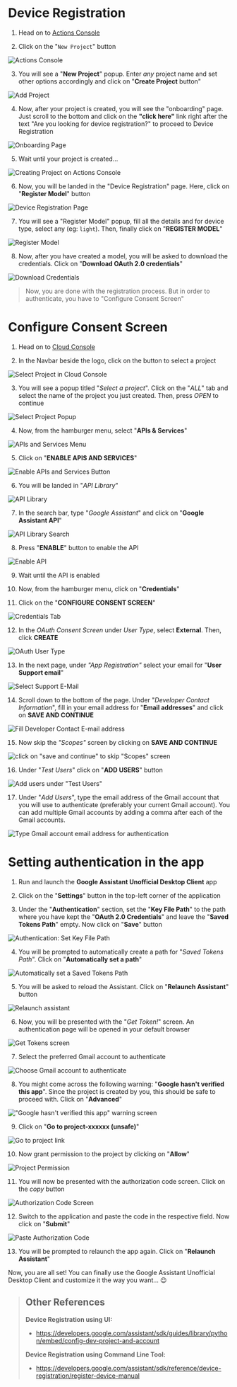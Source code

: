 # Device Registration

1. Head on to [Actions Console](https://console.actions.google.com/)

2. Click on the "`New Project`" button

![Actions Console](https://github.com/Melvin-Abraham/Google-Assistant-Unofficial-Desktop-Client/blob/master/images/Wiki/1_1_actions-console.png)

3. You will see a "**New Project**" popup. Enter _any_ project name and set other options accordingly and click on "**Create Project** button"

![Add Project](https://github.com/Melvin-Abraham/Google-Assistant-Unofficial-Desktop-Client/blob/master/images/Wiki/1_2_add-project.png)

4. Now, after your project is created, you will see the "onboarding" page. Just scroll to the bottom and click on the **"click here"** link right after the text "Are you looking for device registration?" to proceed to Device Registration

![Onboarding Page](https://github.com/Melvin-Abraham/Google-Assistant-Unofficial-Desktop-Client/blob/master/images/Wiki/1_3_onboarding_screen.png)

5. Wait until your project is created...

![Creating Project on Actions Console](https://github.com/Melvin-Abraham/Google-Assistant-Unofficial-Desktop-Client/blob/master/images/Wiki/1_4_creating_project.png)

6. Now, you will be landed in the "Device Registration" page. Here, click on "**Register Model**" button

![Device Registration Page](https://github.com/Melvin-Abraham/Google-Assistant-Unofficial-Desktop-Client/blob/master/images/Wiki/1_5_device_reg_screen.png)

7. You will see a "Register Model" popup, fill all the details and for device type, select any (eg: `light`). Then, finally click on "**REGISTER MODEL**"

![Register Model](https://github.com/Melvin-Abraham/Google-Assistant-Unofficial-Desktop-Client/blob/master/images/Wiki/1_6_register-model.png)

8. Now, after you have created a model, you will be asked to download the credentials. Click on "**Download OAuth 2.0 credentials**"

![Download Credentials](https://github.com/Melvin-Abraham/Google-Assistant-Unofficial-Desktop-Client/blob/master/images/Wiki/1_7_download-credentials.png)

> Now, you are done with the registration process. But in order to authenticate, you have to "Configure Consent Screen"

# Configure Consent Screen

1. Head on to [Cloud Console](https://console.cloud.google.com/)

2. In the Navbar beside the logo, click on the button to select a project

![Select Project in Cloud Console](https://github.com/Melvin-Abraham/Google-Assistant-Unofficial-Desktop-Client/blob/master/images/Wiki/2_1_select-project-btn.png)

3. You will see a popup titled "*Select a project*". Click on the "*ALL*" tab and select the name of the project you just created. Then, press *OPEN* to continue

![Select Project Popup](https://github.com/Melvin-Abraham/Google-Assistant-Unofficial-Desktop-Client/blob/master/images/Wiki/2_2_select-project.png)

4. Now, from the hamburger menu, select "**APIs & Services**"

![APIs and Services Menu](https://github.com/Melvin-Abraham/Google-Assistant-Unofficial-Desktop-Client/blob/master/images/Wiki/2_3_API-and-services-menu.png)

5. Click on "**ENABLE APIS AND SERVICES**"

![Enable APIs and Services Button](https://github.com/Melvin-Abraham/Google-Assistant-Unofficial-Desktop-Client/blob/master/images/Wiki/2_4_enable-api.png)

6. You will be landed in "*API Library*"

![API Library](https://github.com/Melvin-Abraham/Google-Assistant-Unofficial-Desktop-Client/blob/master/images/Wiki/2_5_api-lib.png)

7. In the search bar, type "*Google Assistant*" and click on "**Google Assistant API**"

![API Library Search](https://github.com/Melvin-Abraham/Google-Assistant-Unofficial-Desktop-Client/blob/master/images/Wiki/2_6_api-lib-search.png)

8. Press "**ENABLE**" button to enable the API

![Enable API](https://github.com/Melvin-Abraham/Google-Assistant-Unofficial-Desktop-Client/blob/master/images/Wiki/2_7_enable-api-btn.png)

9. Wait until the API is enabled

10. Now, from the hamburger menu, click on "**Credentials**"

11. Click on the "**CONFIGURE CONSENT SCREEN**"

![Credentials Tab](https://github.com/Melvin-Abraham/Google-Assistant-Unofficial-Desktop-Client/blob/master/images/Wiki/2_8_credentials.png)

12. In the *OAuth Consent Screen* under *User Type*, select **External**. Then, click **CREATE**

![OAuth User Type](https://github.com/Melvin-Abraham/Google-Assistant-Unofficial-Desktop-Client/blob/master/images/Wiki/2_9_oauth-user-type.png)

13. In the next page, under *"App Registration"* select your email for "**User Support email**"

![Select Support E-Mail](https://github.com/Melvin-Abraham/Google-Assistant-Unofficial-Desktop-Client/blob/master/images/Wiki/2_10_support-email.png)

14. Scroll down to the bottom of the page. Under "*Developer Contact Information*", fill in your email address for "**Email addresses**" and click on **SAVE AND CONTINUE**

![Fill Developer Contact E-mail address](https://github.com/Melvin-Abraham/Google-Assistant-Unofficial-Desktop-Client/blob/master/images/Wiki/2_11_dev-contact-info.png)

15. Now skip the *"Scopes"* screen by clicking on **SAVE AND CONTINUE**

![click on "save and continue" to skip "Scopes" screen](https://github.com/Melvin-Abraham/Google-Assistant-Unofficial-Desktop-Client/blob/master/images/Wiki/2_12_scopes-screen.png)

16. Under "*Test Users*" click on "**ADD USERS**" button

![Add users under "Test Users"](https://github.com/Melvin-Abraham/Google-Assistant-Unofficial-Desktop-Client/blob/master/images/Wiki/2_13_add-users.png)

17. Under "*Add Users*", type the email address of the Gmail account that you will use to authenticate (preferably your current Gmail account). You can add multiple Gmail accounts by adding a comma after each of the Gmail accounts.

![Type Gmail account email address for authentication](https://github.com/Melvin-Abraham/Google-Assistant-Unofficial-Desktop-Client/blob/master/images/Wiki/2_14_add-users-sidebar.png)

# Setting authentication in the app

1. Run and launch the **Google Assistant Unofficial Desktop Client** app

2. Click on the "**Settings**" button in the top-left corner of the application

3. Under the "**Authentication**" section, set the "**Key File Path**" to the path where you have kept the "**OAuth 2.0 Credentials**" and leave the "**Saved Tokens Path**" empty. Now click on "**Save**" button

![Authentication: Set Key File Path](https://github.com/Melvin-Abraham/Google-Assistant-Unofficial-Desktop-Client/blob/master/images/Wiki/3_1_assist-settings-auth.png)

4. You will be prompted to automatically create a path for "*Saved Tokens Path*". Click on "**Automatically set a path**"

![Automatically set a Saved Tokens Path](https://github.com/Melvin-Abraham/Google-Assistant-Unofficial-Desktop-Client/blob/master/images/Wiki/3_2_assist-set-tokens-path.png)

5. You will be asked to reload the Assistant. Click on "**Relaunch Assistant**" button

![Relaunch assistant](https://github.com/Melvin-Abraham/Google-Assistant-Unofficial-Desktop-Client/blob/master/images/Wiki/3_3_assist-relaunch-assistant.png)

6. Now, you will be presented with the "*Get Token!*" screen. An authentication page will be opened in your default browser

![Get Tokens screen](https://github.com/Melvin-Abraham/Google-Assistant-Unofficial-Desktop-Client/blob/master/images/Wiki/3_4_assist-get-tokens.png)

7. Select the preferred Gmail account to authenticate

![Choose Gmail account to authenticate](https://github.com/Melvin-Abraham/Google-Assistant-Unofficial-Desktop-Client/blob/master/images/Wiki/3_5_choose-gmail-account.png)

8. You might come across the following warning: "**Google hasn't verified this app**". Since the project is created by you, this should be safe to proceed with. Click on "**Advanced**"

!["Google hasn't verified this app" warning screen](https://github.com/Melvin-Abraham/Google-Assistant-Unofficial-Desktop-Client/blob/master/images/Wiki/3_6_app-not-verified-err.png)

9. Click on "**Go to project-xxxxxx (unsafe)**"

![Go to project link](https://github.com/Melvin-Abraham/Google-Assistant-Unofficial-Desktop-Client/blob/master/images/Wiki/3_7_app-not-verified-advanced.png)

10. Now grant permission to the project by clicking on "**Allow**"

![Project Permission](https://github.com/Melvin-Abraham/Google-Assistant-Unofficial-Desktop-Client/blob/master/images/Wiki/3_8_grant-app-permission.png)

11. You will now be presented with the authorization code screen. Click on the *copy* button

![Authorization Code Screen](https://github.com/Melvin-Abraham/Google-Assistant-Unofficial-Desktop-Client/blob/master/images/Wiki/3_9_copy-auth-code.png)

12. Switch to the application and paste the code in the respective field. Now click on "**Submit**"

![Paste Authorization Code](https://github.com/Melvin-Abraham/Google-Assistant-Unofficial-Desktop-Client/blob/master/images/Wiki/3_10_assist-paste-code.png)

13. You will be prompted to relaunch the app again. Click on "**Relaunch Assistant**"

Now, you are all set! You can finally use the Google Assistant Unofficial Desktop Client and customize it the way you want... 😉

> ## Other References
>
> **Device Registration using UI:**
> - https://developers.google.com/assistant/sdk/guides/library/python/embed/config-dev-project-and-account
>
> **Device Registration using Command Line Tool:**
> - https://developers.google.com/assistant/sdk/reference/device-registration/register-device-manual
